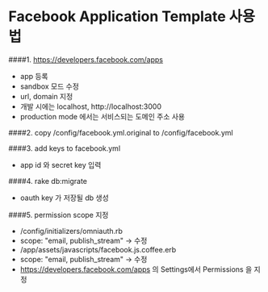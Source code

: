 Facebook Application Template 사용법
===========


####1. https://developers.facebook.com/apps 

- app 등록
- sandbox 모드 수정
- url, domain 지정 
 - 개발 시에는 localhost, http://localhost:3000 
 - production mode 에서는 서비스되는 도메인 주소 사용

####2. copy /config/facebook.yml.original to /config/facebook.yml

####3. add keys to facebook.yml

- app id 와 secret key 입력 

####4. rake db:migrate

- oauth key 가 저장될 db 생성

####5. permission scope 지정

- /config/initializers/omniauth.rb
 - scope: "email, publish_stream" -> 수정
- /app/assets/javascripts/facebook.js.coffee.erb
 - scope: "email, publish_stream" -> 수정
- https://developers.facebook.com/apps 의 Settings에서 Permissions 을 지정